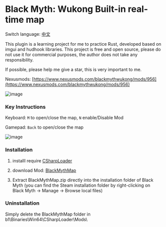 

# Black Myth: Wukong Built-in real-time map

Switch language: [中文](./README.md)

﻿This plugin is a learning project for me to practice Rust, developed based on imgui and hudhook libraries. This project is free and open source, please do not use it for commercial purposes, the author does not take any responsibility.

If possible, please help me give a star, this is very important to me.

Nexusmods: [https://www.nexusmods.com/blackmythwukong/mods/956](https://www.nexusmods.com/blackmythwukong/mods/956)

![image](./docs/images/minmap.png)

### Key Instructions

Keyboard: `M` to open/close the map,  `N`  enable/Disable Mod

Gamepad: `Back` to open/close the map

![image](./docs/images/bigmap.png)

### Installation 

1. installl require [CSharpLoader﻿](https://www.nexusmods.com/blackmythwukong/mods/664)﻿

2. download Mod: [BlackMythMap](https://www.nexusmods.com/blackmythwukong/mods/956)

2. Extract BlackMythMap.zip directly into the installation folder of Black Myth (you can find the Steam installation folder by right-clicking on Black Myth -> Manage -> Browse local files)

### Uninstallation 

Simply delete the BlackMythMap folder in b1\Binaries\Win64\CSharpLoader\Mods\


